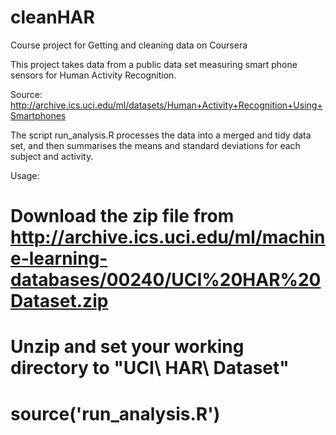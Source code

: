 # cleanHAR

Course project for Getting and cleaning data on Coursera

This project takes data from a public data set measuring smart phone sensors for Human Activity Recognition.

Source: http://archive.ics.uci.edu/ml/datasets/Human+Activity+Recognition+Using+Smartphones 

The script run_analysis.R processes the data into a merged and tidy data set, and then summarises the means and standard deviations for each subject and activity.

Usage: 
# Download the zip file from http://archive.ics.uci.edu/ml/machine-learning-databases/00240/UCI%20HAR%20Dataset.zip
# Unzip and set your working directory to "UCI\ HAR\ Dataset"
# source('run_analysis.R')
